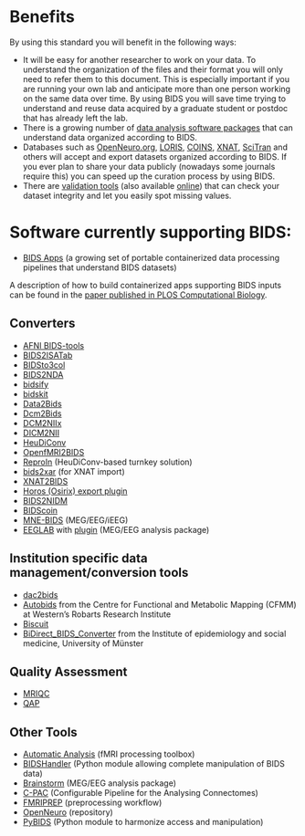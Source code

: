 ---
---

# Benefits

By using this standard you will benefit in the following ways:

- It will be easy for another researcher to work on your data. To understand the organization of the files and their format you will only need to refer them to this document. This is especially important if you are running your own lab and anticipate more than one person working on the same data over time. By using BIDS you will save time trying to understand and reuse data acquired by a graduate student or postdoc that has already left the lab.
- There is a growing number of [data analysis software packages](#software) that can understand data organized according to BIDS.
- Databases such as [OpenNeuro.org](http://openneuro.org), [LORIS](http://www.loris.ca), [COINS](https://portal.mrn.org), [XNAT](https://central.xnat.org/), [SciTran](https://scitran.github.io/) and others will accept and export datasets organized according to BIDS. If you ever plan to share your data publicly (nowadays some journals require this) you can speed up the curation process by using BIDS.
- There are [validation tools](https://github.com/bids-standard/bids-validator) (also available [online](http://bids-standard.github.io/bids-validator/)) that can check your dataset integrity and let you easily spot missing values.

# Software currently supporting BIDS:

- [BIDS Apps](http://bids-apps.neuroimaging.io) (a growing set of portable containerized data processing pipelines that understand BIDS datasets)

A description of how to build containerized apps supporting BIDS inputs can be found in the [paper published in PLOS Computational Biology](http://doi.org/10.1371/journal.pcbi.1005209).

## Converters

- [AFNI BIDS-tools](https://github.com/nih-fmrif/BIDS-tools)
- [BIDS2ISATab](https://github.com/bids-standard/BIDS2ISATab)
- [BIDSto3col](https://github.com/bids-standard/bidsutils/tree/master/BIDSto3col)
- [BIDS2NDA](https://github.com/bids-standard/BIDS2NDA)
- [bidsify](https://github.com/NILAB-UvA/bidsify)
- [bidskit](https://github.com/jmtyszka/bidskit)
- [Data2Bids](https://github.com/SIMEXP/Data2Bids)
- [Dcm2Bids](https://github.com/cbedetti/Dcm2Bids)
- [DCM2NIIx](https://github.com/neurolabusc/dcm2niix)
- [DICM2NII](https://www.mathworks.com/matlabcentral/fileexchange/42997-dicom-to-nifti-converter--nifti-tool-and-viewer)
- [HeuDiConv](https://github.com/nipy/heudiconv)
- [OpenfMRI2BIDS](https://github.com/bids-standard/openfmri2bids)
- [ReproIn](https://github.com/ReproNim/reproin) (HeuDiConv-based turnkey solution)
- [bids2xar](https://github.com/lwallace23/bids2xar) (for XNAT import)
- [XNAT2BIDS](https://github.com/kamillipi/2bids)
- [Horos (Osirix) export plugin](https://github.com/mslw/horos-bids-output)
- [BIDS2NIDM](https://github.com/incf-nidash/PyNIDM/blob/master/nidm/experiment/tools/NIDM2BIDSMRI.py)
- [BIDScoin](https://github.com/Donders-Institute/bidscoin)
- [MNE-BIDS](http://mne-tools.github.io/mne-bids/) (MEG/EEG/iEEG)
- [EEGLAB](https://sccn.ucsd.edu/eeglab/index.php) with [plugin](https://github.com/arnodelorme/bids-matlab-tools) (MEG/EEG analysis package)

## Institution specific data management/conversion tools

- [dac2bids](https://github.com/dangom/dac2bids)
- [Autobids](https://github.com/khanlab/autobids) from the Centre for Functional and Metabolic Mapping (CFMM) at Western’s Robarts Research Institute
- [Biscuit](https://github.com/Macquarie-MEG-Research/Biscuit)
- [BiDirect_BIDS_Converter](https://github.com/wulms/BiDirect_BIDS_Converter) from the Institute of epidemiology and social medicine, University of Münster

## Quality Assessment

- [MRIQC](http://mriqc.readthedocs.org/)
- [QAP](http://preprocessed-connectomes-project.org/quality-assessment-protocol/)

## Other Tools

- [Automatic Analysis](https://github.com/rhodricusack/automaticanalysis) (fMRI processing toolbox)
- [BIDSHandler](https://github.com/Macquarie-MEG-Research/BIDSHandler) (Python module allowing complete manipulation of BIDS data)
- [Brainstorm](http://neuroimage.usc.edu/brainstorm/) (MEG/EEG analysis package)
- [C-PAC](http://fcp-indi.github.io/) (Configurable Pipeline for the Analysing Connectomes)
- [FMRIPREP](https://github.com/poldracklab/preprocessing-workflow) (preprocessing workflow)
- [OpenNeuro](http://openneuro.org) (repository)
- [PyBIDS](https://github.com/bids-standard/pybids) (Python module to harmonize access and manipulation)
